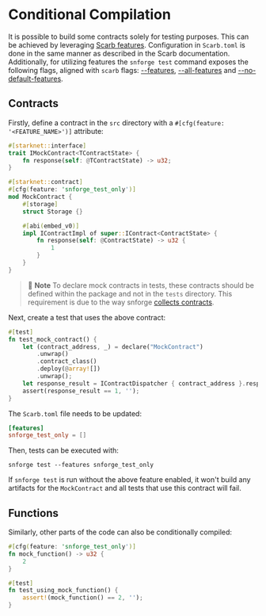 # Conditional Compilation

It is possible to build some contracts solely for testing purposes.
This can be achieved by leveraging [Scarb features](https://docs.swmansion.com/scarb/docs/reference/conditional-compilation.html#features).
Configuration in `Scarb.toml` is done in the same manner as described in the Scarb documentation.
Additionally, for utilizing features the `snforge test` command exposes the following flags, aligned with `scarb` flags:
[--features](../appendix/snforge/test.md#-f---features-features),
[--all-features](../appendix/snforge/test.md#--all-features) and [--no-default-features](../appendix/snforge/test.md#--no-default-features).

## Contracts

Firstly, define a contract in the `src` directory with a `#[cfg(feature: '<FEATURE_NAME>')]` attribute:

```rust
#[starknet::interface]
trait IMockContract<TContractState> {
    fn response(self: @TContractState) -> u32;
}

#[starknet::contract]
#[cfg(feature: 'snforge_test_only')]
mod MockContract {
    #[storage]
    struct Storage {}

    #[abi(embed_v0)]
    impl IContractImpl of super::IContract<ContractState> {
        fn response(self: @ContractState) -> u32 {
            1
        }
    }
}
```

> 📝 **Note**
> To declare mock contracts in tests, these contracts should be defined within the package and not in the `tests` directory.
> This requirement is due to the way snforge [collects contracts](../testing/contracts-collection.md).


Next, create a test that uses the above contract:

```rust
#[test]
fn test_mock_contract() {
    let (contract_address, _) = declare("MockContract")
        .unwrap()
        .contract_class()
        .deploy(@array![])
        .unwrap();
    let response_result = IContractDispatcher { contract_address }.response();
    assert(response_result == 1, '');
}
```

The `Scarb.toml` file needs to be updated:

```toml
[features]
snforge_test_only = []
```

Then, tests can be executed with:

```
snforge test --features snforge_test_only
```

If `snforge test` is run without the above feature enabled, it won't build any artifacts for the `MockContract` and all tests that use this contract will fail.

## Functions

Similarly, other parts of the code can also be conditionally compiled:

```rust
#[cfg(feature: 'snforge_test_only')]
fn mock_function() -> u32 {
    2
}

#[test]
fn test_using_mock_function() {
    assert!(mock_function() == 2, '');
}
```

